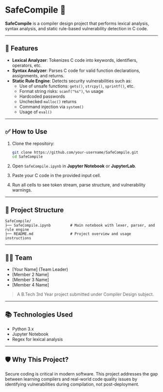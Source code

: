# SafeCompile 🔐

**SafeCompile** is a compiler design project that performs lexical analysis, syntax analysis, 
and static rule-based vulnerability detection in C code.

---

## 📌 Features

- **Lexical Analyzer**: Tokenizes C code into keywords, identifiers, operators, etc.
- **Syntax Analyzer**: Parses C code for valid function declarations, assignments, and returns.
- **Static Rule Engine**: Detects security vulnerabilities such as:
  - Use of unsafe functions: `gets()`, `strcpy()`, `sprintf()`, etc.
  - Format string risks: `scanf("%s")`, `%n` usage
  - Hardcoded passwords
  - Unchecked `malloc()` returns
  - Command injection via `system()`
  - Usage of `eval()`

---

## ✅ How to Use

1. Clone the repository:
   ```bash
   git clone https://github.com/your-username/SafeCompile.git
   cd SafeCompile
   ```

2. Open `SafeCompile.ipynb` in **Jupyter Notebook** or **JupyterLab**.

3. Paste your C code in the provided input cell.

4. Run all cells to see token stream, parse structure, and vulnerability warnings.

---

## 📂 Project Structure

```
SafeCompile/
├── SafeCompile.ipynb         # Main notebook with lexer, parser, and rule engine
├── README.md                 # Project overview and usage instructions
```

---

## 👨‍💻 Team

- [Your Name] (Team Leader)
- [Member 2 Name]
- [Member 3 Name]
- [Member 4 Name]

> A B.Tech 3rd Year project submitted under Compiler Design subject.

---

## 📚 Technologies Used

- Python 3.x
- Jupyter Notebook
- Regex for lexical analysis

---

## 🛡️ Why This Project?

Secure coding is critical in modern software. This project addresses the gap between learning compilers and real-world code quality issues by identifying vulnerabilities during compilation, not post-deployment.